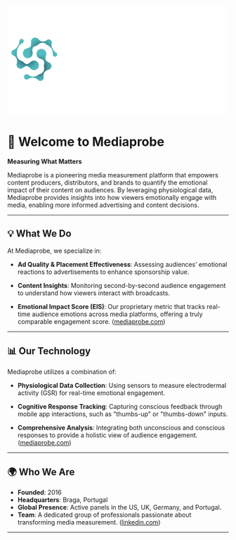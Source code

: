 
<div align="center">
  <a href="https://mediaprobe.com/">
    <img src="../docs/images/MP-500x250-Logo.png" alt="Mediaprobe Logo" width="500" height="250">
  </a>
</div>

# 👋 Welcome to Mediaprobe

**Measuring What Matters**

Mediaprobe is a pioneering media measurement platform that empowers content producers, distributors, and brands to quantify the emotional impact of their content on audiences. By leveraging physiological data, Mediaprobe provides insights into how viewers emotionally engage with media, enabling more informed advertising and content decisions.

---

## 💡 What We Do

At Mediaprobe, we specialize in:

- **Ad Quality & Placement Effectiveness**: Assessing audiences’ emotional reactions to advertisements to enhance sponsorship value.

- **Content Insights**: Monitoring second-by-second audience engagement to understand how viewers interact with broadcasts.

- **Emotional Impact Score (EIS)**: Our proprietary metric that tracks real-time audience emotions across media platforms, offering a truly comparable engagement score. ([mediaprobe.com](https://mediaprobe.com/why-mediaprobe/))

---

## 📊 Our Technology

Mediaprobe utilizes a combination of:

- **Physiological Data Collection**: Using sensors to measure electrodermal activity (GSR) for real-time emotional engagement.

- **Cognitive Response Tracking**: Capturing conscious feedback through mobile app interactions, such as "thumbs-up" or "thumbs-down" inputs.

- **Comprehensive Analysis**: Integrating both unconscious and conscious responses to provide a holistic view of audience engagement. ([mediaprobe.com](https://mediaprobe.com/faq))

---

## 🌍 Who We Are

- **Founded**: 2016
- **Headquarters**: Braga, Portugal
- **Global Presence**: Active panels in the US, UK, Germany, and Portugal.
- **Team**: A dedicated group of professionals passionate about transforming media measurement. ([linkedin.com](https://www.linkedin.com/company/mediaprobe))

---
